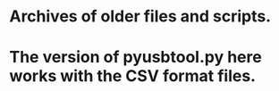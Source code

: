 # Archives of older files and scripts.
#
# The version of pyusbtool.py here works with the CSV format files.

